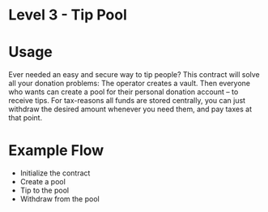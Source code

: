 # Level 3 - Tip Pool

# Usage

Ever needed an easy and secure way to tip people? This contract will solve all your donation problems: The operator creates a vault. Then everyone who wants can create a pool for their personal donation account – to receive tips. For tax-reasons all funds are stored centrally, you can just withdraw the desired amount whenever you need them, and pay taxes at that point.

# Example Flow

- Initialize the contract
- Create a pool
- Tip to the pool
- Withdraw from the pool